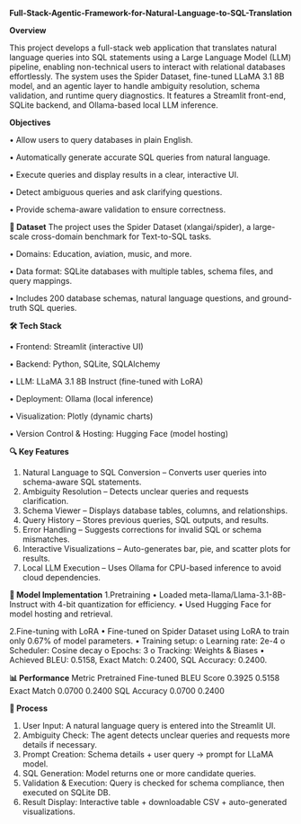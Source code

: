 **Full-Stack-Agentic-Framework-for-Natural-Language-to-SQL-Translation**

**Overview**

This project develops a full-stack web application that translates natural language queries into SQL statements using a Large Language Model (LLM) pipeline, enabling non-technical users to interact with relational databases effortlessly. The system uses the Spider Dataset, fine-tuned LLaMA 3.1 8B model, and an agentic layer to handle ambiguity resolution, schema validation, and runtime query diagnostics. It features a Streamlit front-end, SQLite backend, and Ollama-based local LLM inference.

**Objectives**

•	Allow users to query databases in plain English.

•	Automatically generate accurate SQL queries from natural language.

•	Execute queries and display results in a clear, interactive UI.

•	Detect ambiguous queries and ask clarifying questions.

•	Provide schema-aware validation to ensure correctness.

**📂 Dataset**
The project uses the Spider Dataset (xlangai/spider), a large-scale cross-domain benchmark for Text-to-SQL tasks.

•	Domains: Education, aviation, music, and more.

•	Data format: SQLite databases with multiple tables, schema files, and query mappings.

•	Includes 200 database schemas, natural language questions, and ground-truth SQL queries.

**🛠 Tech Stack**

•	Frontend: Streamlit (interactive UI)

•	Backend: Python, SQLite, SQLAlchemy

•	LLM: LLaMA 3.1 8B Instruct (fine-tuned with LoRA)

•	Deployment: Ollama (local inference)

•	Visualization: Plotly (dynamic charts)

•	Version Control & Hosting: Hugging Face (model hosting)

**🔍 Key Features**
1.	Natural Language to SQL Conversion – Converts user queries into schema-aware SQL statements.
2.	Ambiguity Resolution – Detects unclear queries and requests clarification.
3.	Schema Viewer – Displays database tables, columns, and relationships.
4.	Query History – Stores previous queries, SQL outputs, and results.
5.	Error Handling – Suggests corrections for invalid SQL or schema mismatches.
6.	Interactive Visualizations – Auto-generates bar, pie, and scatter plots for results.
7.	Local LLM Execution – Uses Ollama for CPU-based inference to avoid cloud dependencies.
   
**🧠 Model Implementation**
1.Pretraining
•	Loaded meta-llama/Llama-3.1-8B-Instruct with 4-bit quantization for efficiency.
•	Used Hugging Face for model hosting and retrieval.

2.Fine-tuning with LoRA
•	Fine-tuned on Spider Dataset using LoRA to train only 0.67% of model parameters.
•	Training setup:
o	Learning rate: 2e-4
o	Scheduler: Cosine decay
o	Epochs: 3
o	Tracking: Weights & Biases
•	Achieved BLEU: 0.5158, Exact Match: 0.2400, SQL Accuracy: 0.2400.

**📊 Performance**
Metric	Pretrained	Fine-tuned
BLEU Score	0.3925	0.5158
Exact Match	0.0700	0.2400
SQL Accuracy	0.0700	0.2400

**🚀 Process**
1.	User Input: A natural language query is entered into the Streamlit UI.
2.	Ambiguity Check: The agent detects unclear queries and requests more details if necessary.
3.	Prompt Creation: Schema details + user query → prompt for LLaMA model.
4.	SQL Generation: Model returns one or more candidate queries.
5.	Validation & Execution: Query is checked for schema compliance, then executed on SQLite DB.
6.	Result Display: Interactive table + downloadable CSV + auto-generated visualizations.



